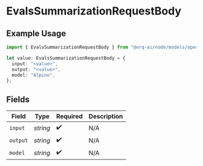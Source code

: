 # EvalsSummarizationRequestBody

## Example Usage

```typescript
import { EvalsSummarizationRequestBody } from "@orq-ai/node/models/operations";

let value: EvalsSummarizationRequestBody = {
  input: "<value>",
  output: "<value>",
  model: "Alpine",
};
```

## Fields

| Field              | Type               | Required           | Description        |
| ------------------ | ------------------ | ------------------ | ------------------ |
| `input`            | *string*           | :heavy_check_mark: | N/A                |
| `output`           | *string*           | :heavy_check_mark: | N/A                |
| `model`            | *string*           | :heavy_check_mark: | N/A                |